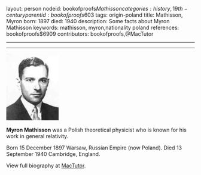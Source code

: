 layout: person
nodeid: bookofproofs$Mathisson
categories: history,19th-century
parentid: bookofproofs$603
tags: origin-poland
title: Mathisson, Myron
born: 1897
died: 1940
description: Some facts about Myron Mathisson
keywords: mathisson, myron,nationality poland
references: bookofproofs$6909
contributors: bookofproofs,@MacTutor

---


---

![Mathisson.jpg](https://github.com/bookofproofs/bookofproofs.github.io/blob/main/_sources/_assets/images/portraits/Mathisson.jpg?raw=true)

**Myron Mathisson** was a Polish theoretical physicist who is known for his work in general relativity.

Born 15 December 1897 Warsaw, Russian Empire (now Poland). Died 13 September 1940 Cambridge, England.


View full biography at [MacTutor](https://mathshistory.st-andrews.ac.uk/Biographies/Mathisson/).
